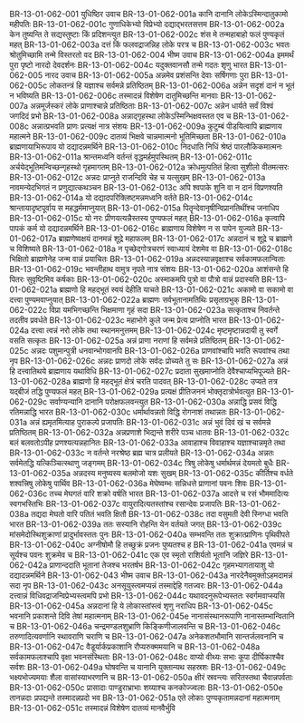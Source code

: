 BR-13-01-062-001	युधिष्ठिर उवाच
BR-13-01-062-001a	कानि दानानि लोकेऽस्मिन्दातुकामो महीपतिः
BR-13-01-062-001c	गुणाधिकेभ्यो विप्रेभ्यो दद्याद्भरतसत्तम
BR-13-01-062-002a	केन तुष्यन्ति ते सद्यस्तुष्टाः किं प्रदिशन्त्युत
BR-13-01-062-002c	शंस मे तन्महाबाहो फलं पुण्यकृतं महत्
BR-13-01-062-003a	दत्तं किं फलवद्राजन्निह लोके परत्र च
BR-13-01-062-003c	भवतः श्रोतुमिच्छामि तन्मे विस्तरतो वद
BR-13-01-062-004	भीष्म उवाच
BR-13-01-062-004a	इममर्थं पुरा पृष्टो नारदो देवदर्शनः
BR-13-01-062-004c	यदुक्तवानसौ तन्मे गदतः शृणु भारत
BR-13-01-062-005	नारद उवाच
BR-13-01-062-005a	अन्नमेव प्रशंसन्ति देवाः सर्षिगणाः पुरा
BR-13-01-062-005c	लोकतन्त्रं हि यज्ञाश्च सर्वमन्ने प्रतिष्ठितम्
BR-13-01-062-006a	अन्नेन सदृशं दानं न भूतं न भविष्यति
BR-13-01-062-006c	तस्मादन्नं विशेषेण दातुमिच्छन्ति मानवाः
BR-13-01-062-007a	अन्नमूर्जस्करं लोके प्राणाश्चान्ने प्रतिष्ठिताः
BR-13-01-062-007c	अन्नेन धार्यते सर्वं विश्वं जगदिदं प्रभो
BR-13-01-062-008a	अन्नाद्गृहस्था लोकेऽस्मिन्भिक्षवस्तत एव च
BR-13-01-062-008c	अन्नात्प्रभवति प्राणः प्रत्यक्षं नात्र संशयः
BR-13-01-062-009a	कुटुम्बं पीडयित्वापि ब्राह्मणाय महात्मने
BR-13-01-062-009c	दातव्यं भिक्षवे चान्नमात्मनो भूतिमिच्छता
BR-13-01-062-010a	ब्राह्मणायाभिरूपाय यो दद्यादन्नमर्थिने
BR-13-01-062-010c	निदधाति निधिं श्रेष्ठं पारलौकिकमात्मनः
BR-13-01-062-011a	श्रान्तमध्वनि वर्तन्तं वृद्धमर्हमुपस्थितम्
BR-13-01-062-011c	अर्चयेद्भूतिमन्विच्छन्गृहस्थो गृहमागतम्
BR-13-01-062-012a	क्रोधमुत्पतितं हित्वा सुशीलो वीतमत्सरः
BR-13-01-062-012c	अन्नदः प्राप्नुते राजन्दिवि चेह च यत्सुखम्
BR-13-01-062-013a	नावमन्येदभिगतं न प्रणुद्यात्कथञ्चन
BR-13-01-062-013c	अपि श्वपाके शुनि वा न दानं विप्रणश्यति
BR-13-01-062-014a	यो दद्यादपरिक्लिष्टमन्नमध्वनि वर्तते
BR-13-01-062-014c	श्रान्तायादृष्टपूर्वाय स महद्धर्ममाप्नुयात्
BR-13-01-062-015a	पितॄन्देवानृषीन्विप्रानतिथींश्च जनाधिप
BR-13-01-062-015c	यो नरः प्रीणयत्यन्नैस्तस्य पुण्यफलं महत्
BR-13-01-062-016a	कृत्वापि पापकं कर्म यो दद्यादन्नमर्थिने
BR-13-01-062-016c	ब्राह्मणाय विशेषेण न स पापेन युज्यते
BR-13-01-062-017a	ब्राह्मणेष्वक्षयं दानमन्नं शूद्रे महाफलम्
BR-13-01-062-017c	अन्नदानं च शूद्रे च ब्राह्मणे च विशिष्यते
BR-13-01-062-018a	न पृच्छेद्गोत्रचरणं स्वाध्यायं देशमेव वा
BR-13-01-062-018c	भिक्षितो ब्राह्मणेनेह जन्म वान्नं प्रयाचितः
BR-13-01-062-019a	अन्नदस्यान्नवृक्षाश्च सर्वकामफलान्विताः
BR-13-01-062-019c	भवन्तीहाथ वामुत्र नृपते नात्र संशयः
BR-13-01-062-020a	आशंसन्ते हि पितरः सुवृष्टिमिव कर्षकाः
BR-13-01-062-020c	अस्माकमपि पुत्रो वा पौत्रो वान्नं प्रदास्यति
BR-13-01-062-021a	ब्राह्मणो हि महद्भूतं स्वयं देहीति याचते
BR-13-01-062-021c	अकामो वा सकामो वा दत्त्वा पुण्यमवाप्नुयात्
BR-13-01-062-022a	ब्राह्मणः सर्वभूतानामतिथिः प्रसृताग्रभुक्
BR-13-01-062-022c	विप्रा यमभिगच्छन्ति भिक्षमाणा गृहं सदा
BR-13-01-062-023a	सत्कृताश्च निवर्तन्ते तदतीव प्रवर्धते
BR-13-01-062-023c	महाभोगे कुले जन्म प्रेत्य प्राप्नोति भारत
BR-13-01-062-024a	दत्त्वा त्वन्नं नरो लोके तथा स्थानमनुत्तमम्
BR-13-01-062-024c	मृष्टमृष्टान्नदायी तु स्वर्गे वसति सत्कृतः
BR-13-01-062-025a	अन्नं प्राणा नराणां हि सर्वमन्ने प्रतिष्ठितम्
BR-13-01-062-025c	अन्नदः पशुमान्पुत्री धनवान्भोगवानपि
BR-13-01-062-026a	प्राणवांश्चापि भवति रूपवांश्च तथा नृप
BR-13-01-062-026c	अन्नदः प्राणदो लोके सर्वदः प्रोच्यते तु सः
BR-13-01-062-027a	अन्नं हि दत्त्वातिथये ब्राह्मणाय यथाविधि
BR-13-01-062-027c	प्रदाता सुखमाप्नोति देवैश्चाप्यभिपूज्यते
BR-13-01-062-028a	ब्राह्मणो हि महद्भूतं क्षेत्रं चरति पादवत्
BR-13-01-062-028c	उप्यते तत्र यद्बीजं तद्धि पुण्यफलं महत्
BR-13-01-062-029a	प्रत्यक्षं प्रीतिजननं भोक्तृदात्रोर्भवत्युत
BR-13-01-062-029c	सर्वाण्यन्यानि दानानि परोक्षफलवन्त्युत
BR-13-01-062-030a	अन्नाद्धि प्रसवं विद्धि रतिमन्नाद्धि भारत
BR-13-01-062-030c	धर्मार्थावन्नतो विद्धि रोगनाशं तथान्नतः
BR-13-01-062-031a	अन्नं ह्यमृतमित्याह पुराकल्पे प्रजापतिः
BR-13-01-062-031c	अन्नं भुवं दिवं खं च सर्वमन्ने प्रतिष्ठितम्
BR-13-01-062-032a	अन्नप्रणाशे भिद्यन्ते शरीरे पञ्च धातवः
BR-13-01-062-032c	बलं बलवतोऽपीह प्रणश्यत्यन्नहानितः
BR-13-01-062-033a	आवाहाश्च विवाहाश्च यज्ञाश्चान्नमृते तथा
BR-13-01-062-033c	न वर्तन्ते नरश्रेष्ठ ब्रह्म चात्र प्रलीयते
BR-13-01-062-034a	अन्नतः सर्वमेतद्धि यत्किञ्चित्स्थाणु जङ्गमम्
BR-13-01-062-034c	त्रिषु लोकेषु धर्मार्थमन्नं देयमतो बुधैः
BR-13-01-062-035a	अन्नदस्य मनुष्यस्य बलमोजो यशः सुखम्
BR-13-01-062-035c	कीर्तिश्च वर्धते शश्वत्त्रिषु लोकेषु पार्थिव
BR-13-01-062-036a	मेघेष्वम्भः सन्निधत्ते प्राणानां पवनः शिवः
BR-13-01-062-036c	तच्च मेघगतं वारि शक्रो वर्षति भारत
BR-13-01-062-037a	आदत्ते च रसं भौममादित्यः स्वगभस्तिभिः
BR-13-01-062-037c	वायुरादित्यतस्तांश्च रसान्देवः प्रजापतिः
BR-13-01-062-038a	तद्यदा मेघतो वारि पतितं भवति क्षितौ
BR-13-01-062-038c	तदा वसुमती देवी स्निग्धा भवति भारत
BR-13-01-062-039a	ततः सस्यानि रोहन्ति येन वर्तयते जगत्
BR-13-01-062-039c	मांसमेदोस्थिशुक्राणां प्रादुर्भावस्ततः पुनः
BR-13-01-062-040a	सम्भवन्ति ततः शुक्रात्प्राणिनः पृथिवीपते
BR-13-01-062-040c	अग्नीषोमौ हि तच्छुक्रं प्रजनः पुष्यतश्च ह
BR-13-01-062-041a	एवमन्नं च सूर्यश्च पवनः शुक्रमेव च
BR-13-01-062-041c	एक एव स्मृतो राशिर्यतो भूतानि जज्ञिरे
BR-13-01-062-042a	प्राणान्ददाति भूतानां तेजश्च भरतर्षभ
BR-13-01-062-042c	गृहमभ्यागतायाशु यो दद्यादन्नमर्थिने
BR-13-01-062-043	भीष्म उवाच
BR-13-01-062-043a	नारदेनैवमुक्तोऽहमदामन्नं सदा नृप
BR-13-01-062-043c	अनसूयुस्त्वमप्यन्नं तस्माद्देहि गतज्वरः
BR-13-01-062-044a	दत्त्वान्नं विधिवद्राजन्विप्रेभ्यस्त्वमपि प्रभो
BR-13-01-062-044c	यथावदनुरूपेभ्यस्ततः स्वर्गमवाप्स्यसि
BR-13-01-062-045a	अन्नदानां हि ये लोकास्तांस्त्वं शृणु नराधिप
BR-13-01-062-045c	भवनानि प्रकाशन्ते दिवि तेषां महात्मनाम्
BR-13-01-062-045e	नानासंस्थानरूपाणि नानास्तम्भान्वितानि च
BR-13-01-062-046a	चन्द्रमण्डलशुभ्राणि किङ्किणीजालवन्ति च
BR-13-01-062-046c	तरुणादित्यवर्णानि स्थावराणि चराणि च
BR-13-01-062-047a	अनेकशतभौमानि सान्तर्जलवनानि च
BR-13-01-062-047c	वैडूर्यार्कप्रकाशानि रौप्यरुक्ममयानि च
BR-13-01-062-048a	सर्वकामफलाश्चापि वृक्षा भवनसंस्थिताः
BR-13-01-062-048c	वाप्यो वीथ्यः सभाः कूपा दीर्घिकाश्चैव सर्वशः
BR-13-01-062-049a	घोषवन्ति च यानानि युक्तान्यथ सहस्रशः
BR-13-01-062-049c	भक्ष्यभोज्यमयाः शैला वासांस्याभरणानि च
BR-13-01-062-050a	क्षीरं स्रवन्त्यः सरितस्तथा चैवान्नपर्वताः
BR-13-01-062-050c	प्रासादाः पाण्डुराभ्राभाः शय्याश्च कनकोज्ज्वलाः
BR-13-01-062-050e	तानन्नदाः प्रपद्यन्ते तस्मादन्नप्रदो भव
BR-13-01-062-051a	एते लोकाः पुण्यकृतामन्नदानां महात्मनाम्
BR-13-01-062-051c	तस्मादन्नं विशेषेण दातव्यं मानवैर्भुवि
